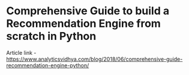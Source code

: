 # Comprehensive Guide to build a Recommendation Engine from scratch in Python

Article link - https://www.analyticsvidhya.com/blog/2018/06/comprehensive-guide-recommendation-engine-python/
